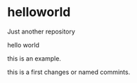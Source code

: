 # helloworld
Just another repository

hello world
 
 this is an example.
 
 this is a first changes or named commints.
